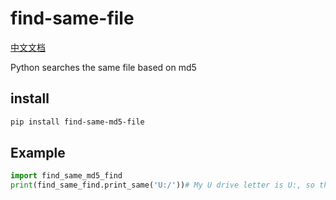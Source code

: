 # find-same-file
[中文文档](https://www.yt-blog.top/58785)

Python searches the same file based on md5
## install
```sh
pip install find-same-md5-file
```
## Example
```py
import find_same_md5_find
print(find_same_find.print_same('U:/'))# My U drive letter is U:, so the location is U:/
```

